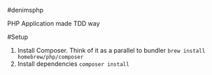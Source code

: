 #denimsphp

PHP Application made TDD way

#Setup
1. Install Composer. Think of it as a parallel to bundler `brew install homebrew/php/composer`
2. Install dependencies `composer install`

